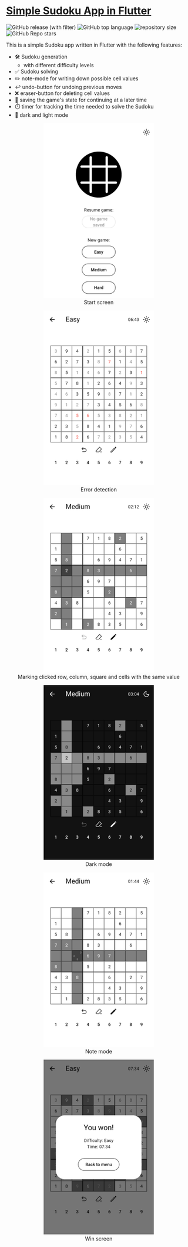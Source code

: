 # [Simple Sudoku App in Flutter](https://github.com/Mano176/sudoku_flutter_app)
[//]: <> (description_start)
![GitHub release (with filter)](https://img.shields.io/github/v/release/Mano176/sudoku_flutter_app)
![GitHub top language](https://img.shields.io/github/languages/top/Mano176/sudoku_flutter_app)
![repository size](https://img.shields.io/github/repo-size/Mano176/sudoku_flutter_app)
![GitHub Repo stars](https://img.shields.io/github/stars/Mano176/sudoku_flutter_app)

This is a simple Sudoku app written in Flutter with the following features:  
- 🛠️ Sudoku generation
    - with different difficulty levels
- ✅ Sudoku solving
- ✏️ note-mode for writing down possible cell values
- ↩️ undo-button for undoing previous moves
- ❌ eraser-button for deleting cell values
- 💾 saving the game's state for continuing at a later time
- ⏱️ timer for tracking the time needed to solve the Sudoku
- 🌙 dark and light mode

[//]: <> (description_end)

[//]: <> (images_start)
<p align="center">
    <img src="screenshots/start_screen.png" alt="start screen" width="300"/><br>
    Start screen
</p>
<p align="center">
    <img src="screenshots/error_detection.png" alt="error detection" width="300"/><br>
    Error detection
</p>
<p align="center">
    <img src="screenshots/marking.png" alt="marking" width="300"/><br>
    Marking clicked row, column, square and cells with the same value
</p>
<p align="center">
    <img src="screenshots/darkmode.png" alt="dark mode" width="300"/><br>
    Dark mode
</p>
<p align="center">
    <img src="screenshots/notes.png" alt="note mode" width="300"/><br>
    Note mode
</p>
<p align="center">
    <img src="screenshots/win_screen.png" alt="win screen" width="300"/><br>
    Win screen
</p>

[//]: <> (images_end)